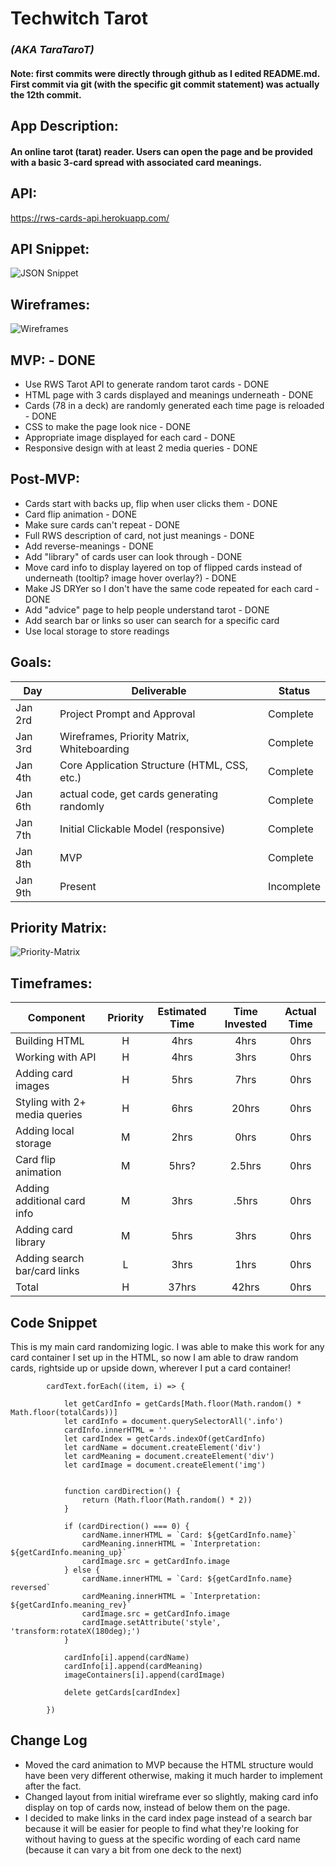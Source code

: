 # Techwitch Tarot

### _(AKA TaraTaroT)_

#### Note: first commits were directly through github as I edited README.md. First commit via git (with the specific git commit statement) was actually the 12th commit.

## App Description:
#### An online tarot (tarat) reader. Users can open the page and be provided with a basic 3-card spread with associated card meanings.

## API: 
<https://rws-cards-api.herokuapp.com/>

## API Snippet:
![JSON Snippet](https://res.cloudinary.com/dxvcs5ehh/image/upload/v1577993116/JSON_Snippet_kcufzx.jpg)

## Wireframes:
![Wireframes](https://res.cloudinary.com/dxvcs5ehh/image/upload/v1577992837/Wireframes_kyqvdt.jpg)

## MVP: - DONE
- Use RWS Tarot API to generate random tarot cards - DONE
- HTML page with 3 cards displayed and meanings underneath - DONE
- Cards (78 in a deck) are randomly generated each time page is reloaded - DONE
- CSS to make the page look nice - DONE
- Appropriate image displayed for each card - DONE
- Responsive design with at least 2 media queries - DONE

## Post-MVP:
- Cards start with backs up, flip when user clicks them - DONE
- Card flip animation - DONE
- Make sure cards can't repeat - DONE
- Full RWS description of card, not just meanings - DONE
- Add reverse-meanings - DONE
- Add "library" of cards user can look through - DONE
- Move card info to display layered on top of flipped cards instead of underneath (tooltip? image hover overlay?) - DONE
- Make JS DRYer so I don't have the same code repeated for each card - DONE
- Add "advice" page to help people understand tarot - DONE
- Add search bar or links so user can search for a specific card
- Use local storage to store readings

## Goals:
|  Day | Deliverable | Status
|---|---| ---|
|Jan 2rd| Project Prompt and Approval | Complete
|Jan 3rd| Wireframes, Priority Matrix, Whiteboarding | Complete
|Jan 4th| Core Application Structure (HTML, CSS, etc.) | Complete
|Jan 6th| actual code, get cards generating randomly | Complete
|Jan 7th| Initial Clickable Model (responsive)  | Complete
|Jan 8th| MVP | Complete
|Jan 9th| Present | Incomplete

## Priority Matrix:
![Priority-Matrix](https://res.cloudinary.com/dxvcs5ehh/image/upload/v1577992837/Priority_Matrix_bud7qp.jpg)

## Timeframes:
| Component | Priority | Estimated Time | Time Invested | Actual Time |
| --- | :---: |  :---: | :---: | :---: |
| Building HTML | H | 4hrs | 4hrs | 0hrs |
| Working with API | H | 4hrs | 3hrs | 0hrs |
| Adding card images | H | 5hrs | 7hrs | 0hrs |
| Styling with 2+ media queries | H | 6hrs | 20hrs | 0hrs |
| Adding local storage | M | 2hrs | 0hrs | 0hrs |
| Card flip animation | M | 5hrs? | 2.5hrs | 0hrs |
| Adding additional card info | M | 3hrs | .5hrs | 0hrs |
| Adding card library | M | 5hrs | 3hrs | 0hrs |
| Adding search bar/card links | L | 3hrs | 1hrs | 0hrs |
| Total | H | 37hrs| 42hrs | 0hrs |

## Code Snippet

This is my main card randomizing logic. I was able to make this work for any card container I set up in the HTML, so now I am able to draw random cards, rightside up or upside down, wherever I put a card container! 

```
        cardText.forEach((item, i) => {

            let getCardInfo = getCards[Math.floor(Math.random() * Math.floor(totalCards))]
            let cardInfo = document.querySelectorAll('.info')
            cardInfo.innerHTML = ''
            let cardIndex = getCards.indexOf(getCardInfo)
            let cardName = document.createElement('div')
            let cardMeaning = document.createElement('div')
            let cardImage = document.createElement('img')

            
            function cardDirection() {
                return (Math.floor(Math.random() * 2))
            }
            
            if (cardDirection() === 0) {
                cardName.innerHTML = `Card: ${getCardInfo.name}`
                cardMeaning.innerHTML = `Interpretation: ${getCardInfo.meaning_up}`
                cardImage.src = getCardInfo.image
            } else {
                cardName.innerHTML = `Card: ${getCardInfo.name} reversed`
                cardMeaning.innerHTML = `Interpretation: ${getCardInfo.meaning_rev}`
                cardImage.src = getCardInfo.image
                cardImage.setAttribute('style', 'transform:rotateX(180deg);')
            }

            cardInfo[i].append(cardName)
            cardInfo[i].append(cardMeaning)
            imageContainers[i].append(cardImage)

            delete getCards[cardIndex]
            
        })
```

## Change Log
- Moved the card animation to MVP because the HTML structure would have been very different otherwise, making it much harder to implement after the fact.
- Changed layout from initial wireframe ever so slightly, making card info display on top of cards now, instead of below them on the page.
- I decided to make links in the card index page instead of a search bar because it will be easier for people to find what they're looking for without having to guess at the specific wording of each card name (because it can vary a bit from one deck to the next)